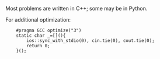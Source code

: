 Most problems are written in C++; some may be in Python.

For additional optimization:

        #pragma GCC optimize("3")
        static char _=[](){
            ios::sync_with_stdio(0), cin.tie(0), cout.tie(0);
            return 0;
        }();


